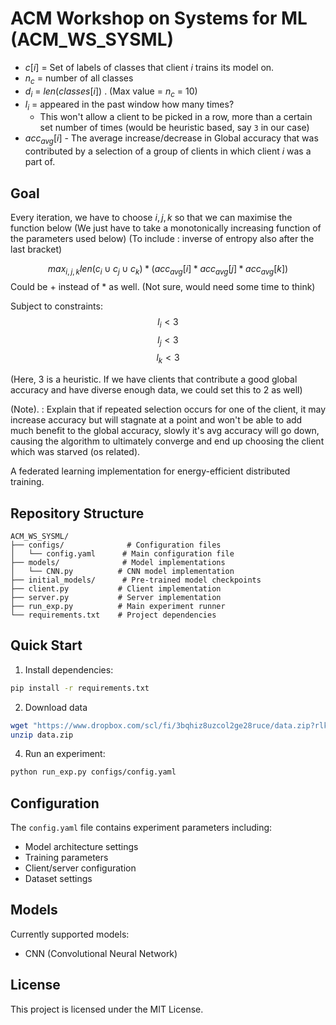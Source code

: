 # ACM Workshop on Systems for ML (ACM_WS_SYSML)


- $c[i]$ = Set of labels of classes that client $i$ trains its model on. 
- $n_c$ = number of all classes
- $d_i$ = $len(classes[i])$ . (Max value = $n_c$ = 10)
 - $l_i$ = appeared in the past window how many times?
	 - This won't allow a client to be picked in a row, more than a certain set number of times (would be heuristic based, say `3` in our case)
 - $acc_{avg}[i]$ - The average increase/decrease in Global accuracy that was contributed by a selection of a group of clients in which client $i$ was a part of.

## Goal


Every iteration, we have to choose $i, j, k$ so that we can maximise the function below (We just have to take a monotonically increasing function of the parameters used below)
	(To include : inverse of entropy also after the last bracket)

$$
max_{{i, j, k}}{len(c_{i} \cup c_{j} \cup c_{k})}*(acc_{avg}[i] * acc_{avg}[j] * acc_{avg}[k])
$$
Could be + instead of * as well. (Not sure, would need some time to think)

Subject to constraints:
$$
l_{i} < 3$$
$$l_{j} < 3 
$$
$$
l_{k} < 3
$$

(Here, 3 is a heuristic. If we have clients that contribute a good global accuracy and have diverse enough data, we could set this to 2 as well)

(Note). : Explain that if repeated selection occurs for one of the client, it may increase accuracy but will stagnate at a point and won't be able to add much benefit to the global accuracy, slowly it's avg accuracy will go down, causing the algorithm to ultimately converge and end up choosing the client which was starved (os related).



A federated learning implementation for energy-efficient distributed training.

## Repository Structure

```
ACM_WS_SYSML/
├── configs/              # Configuration files
│   └── config.yaml      # Main configuration file
├── models/              # Model implementations
│   └── CNN.py          # CNN model implementation
├── initial_models/      # Pre-trained model checkpoints
├── client.py           # Client implementation
├── server.py           # Server implementation
├── run_exp.py          # Main experiment runner
└── requirements.txt    # Project dependencies
```

## Quick Start

1. Install dependencies:
```bash
pip install -r requirements.txt
```

2. Download data
```bash
wget "https://www.dropbox.com/scl/fi/3bqhiz8uzcol2ge28ruce/data.zip?rlkey=ljhilzs8qam2m0mohru3otmx7&st=wkc7ehq7&dl=0" -O data.zip
unzip data.zip  
```

4. Run an experiment:
```bash
python run_exp.py configs/config.yaml
```

## Configuration

The `config.yaml` file contains experiment parameters including:
- Model architecture settings
- Training parameters
- Client/server configuration
- Dataset settings

## Models

Currently supported models:
- CNN (Convolutional Neural Network)

## License

This project is licensed under the MIT License.
